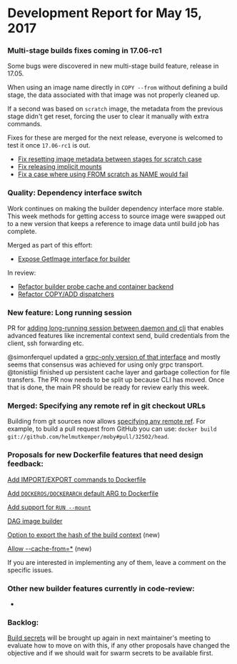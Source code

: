 # Development Report for May 15, 2017

### Multi-stage builds fixes coming in 17.06-rc1

Some bugs were discovered in new multi-stage build feature, release in 17.05. 

When using an image name directly in `COPY --from` without defining a build stage, the data associated with that image was not properly cleaned up.

If a second was based on `scratch` image, the metadata from the previous stage didn't get reset, forcing the user to clear it manually with extra commands.

Fixes for these are merged for the next release, everyone is welcomed to test it once `17.06-rc1` is out.

- [Fix resetting image metadata between stages for scratch case](https://github.com/helmutkemper/moby/pull/33179)
- [Fix releasing implicit mounts](https://github.com/helmutkemper/moby/pull/33090)
- [Fix a case where using FROM scratch as NAME would fail](https://github.com/helmutkemper/moby/pull/32997)


### Quality: Dependency interface switch

Work continues on making the builder dependency interface more stable. This week methods for getting access to source image were swapped out to a new version that keeps a reference to image data until build job has complete.

Merged as part of this effort:

- [Expose GetImage interface for builder](https://github.com/helmutkemper/moby/pull/33054)

In review:
- [Refactor builder probe cache and container backend](https://github.com/helmutkemper/moby/pull/33061)
- [Refactor COPY/ADD dispatchers](https://github.com/helmutkemper/moby/pull/33116)


### New feature: Long running session

PR for [adding long-running session between daemon and cli](https://github.com/helmutkemper/moby/pull/32677) that enables advanced features like incremental context send, build credentials from the client, ssh forwarding etc.

@simonferquel updated a [grpc-only version of that interface](https://github.com/helmutkemper/moby/pull/33047) and mostly seems that consensus was achieved for using only grpc transport. @tonistiigi finished up persistent cache layer and garbage collection for file transfers. The PR now needs to be split up because CLI has moved. Once that is done, the main PR should be ready for review early this week.

### Merged: Specifying any remote ref in git checkout URLs

Building from git sources now allows [specifying any remote ref](https://github.com/helmutkemper/moby/pull/32502). For example, to build a pull request from GitHub you can use: `docker build git://github.com/helmutkemper/moby#pull/32502/head`.


### Proposals for new Dockerfile features that need design feedback:

[Add IMPORT/EXPORT commands to Dockerfile](https://github.com/helmutkemper/moby/issues/32100)

[Add `DOCKEROS/DOCKERARCH` default ARG to Dockerfile](https://github.com/helmutkemper/moby/issues/32487)

[Add support for `RUN --mount`](https://github.com/helmutkemper/moby/issues/32507)

[DAG image builder](https://github.com/helmutkemper/moby/issues/32550)

[Option to export the hash of the build context](https://github.com/helmutkemper/moby/issues/32963) (new)

[Allow --cache-from=*](https://github.com/helmutkemper/moby/issues/33002#issuecomment-299041162) (new)

If you are interested in implementing any of them, leave a comment on the specific issues.

### Other new builder features currently in code-review:

-

### Backlog:

[Build secrets](https://github.com/helmutkemper/moby/pull/30637) will be brought up again in next maintainer's meeting to evaluate how to move on with this, if any other proposals have changed the objective and if we should wait for swarm secrets to be available first.
